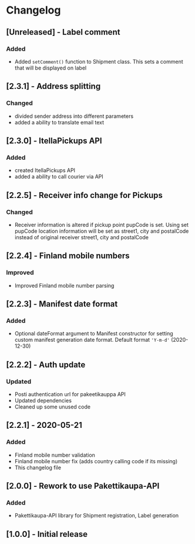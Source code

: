# Changelog

## [Unreleased] - Label comment
### Added
- Added `setComment()` function to Shipment class. This sets a comment that will be displayed on label

## [2.3.1] - Address splitting
### Changed
- divided sender address into different parameters
- added a ability to translate email text

## [2.3.0] - ItellaPickups API
### Added
- created ItellaPickups API
- added a ability to call courier via API

## [2.2.5] - Receiver info change for Pickups
### Changed
- Receiver information is altered if pickup point pupCode is set. Using set pupCode location information will be set as street1, city and postalCode instead of original receiver street1, city and postalCode

## [2.2.4] - Finland mobile numbers
### Improved
- Improved Finland mobile number parsing

## [2.2.3] - Manifest date format
### Added
- Optional dateFormat argument to Manifest constructor for setting custom manifest generation date format. Default format `'Y-m-d'` (2020-12-30)

## [2.2.2] - Auth update
### Updated
- Posti authentication url for pakeetikauppa API
- Updated dependencies
- Cleaned up some unused code

## [2.2.1] - 2020-05-21
### Added
- Finland mobile number validation
- Finland mobile number fix (adds country calling code if its missing)
- This changelog file

## [2.0.0] - Rework to use Pakettikaupa-API
### Added
- Pakettikaupa-API library for Shipment registration, Label generation

## [1.0.0] - Initial release